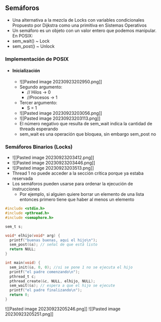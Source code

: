 ## Semáforos

- Una alternativa a la mezcla de Locks con variables condicionales Propuesto por Dijkstra como una primitiva en Sistemas Operativos
- Un semáforo es un objeto con un 
valor entero que podemos 
manipular. En POSIX:
- sem_wait() ~ Lock
- sem_post() ~ Unlock
### Implementación de POSIX

- #### Inicialización
	- ![[Pasted image 20230923202950.png]]
	- Segundo argumento:
		 - // Hilos -> 0
		- //Procesos -> 1
	- Tercer argumento:
		- S = 1
	- ![[Pasted image 20230923203056.png]]
	- ![[Pasted image 20230923203113.png]]
	- El número negativo que resulta de sem_wait indica la cantidad de threads esperando 
	- sem_wait es una operación que bloquea, sin embargo sem_post no
### Semáforos Binarios (Locks)

- ![[Pasted image 20230923203412.png]]
- ![[Pasted image 20230923203446.png]]
- ![[Pasted image 20230923203513.png]]
- Thread 1 no puede acceder a la sección crítica porque ya estaba reservada
- Los semáforos pueden usarse para ordenar la ejecución de instrucciones 
	- Por ejemplo, si alguien quiere borrar un elemento de una lista entonces primero tiene que haber al menos un elemento
```  c title:forkwait_en_threads.c
#include <stdio.h>
#include <pthread.h>
#include <semaphore.h>

sem_t s;

void* elhijo(void* arg) {
  printf("buenas buenas, aqui el hijo\n");
  sem_post(&s); // señal de que está listo
  return NULL;
}

int main(void) {
  sem_init(&s, 0, 0); //si se pone 1 no se ejecuta el hijo
  printf("el padre comenzando\n");
  pthread_t c;
  pthread_create(&c, NULL, elhijo, NULL);
  sem_wait(&s); // espera a que el hijo se ejecute
  printf("el padre finalizando\n");
  return 0;
}
```

![[Pasted image 20230923205246.png]]
![[Pasted image 20230923205251.png]]
